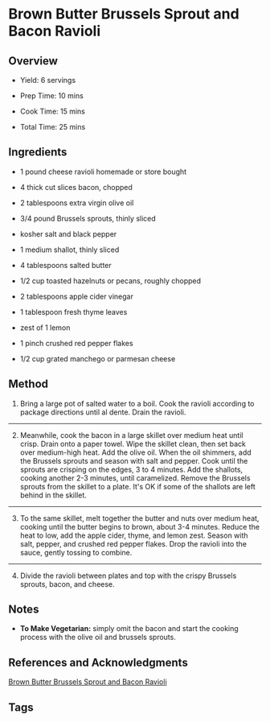 # Brown Butter Brussels Sprout and Bacon Ravioli

## Overview

- Yield: 6 servings

- Prep Time: 10 mins
- Cook Time: 15 mins
- Total Time: 25 mins

## Ingredients

- 1 pound cheese ravioli homemade or store bought

- 4 thick cut slices bacon, chopped

- 2 tablespoons extra virgin olive oil

- 3/4 pound Brussels sprouts, thinly sliced

- kosher salt and black pepper

- 1 medium shallot, thinly sliced

- 4 tablespoons salted butter

- 1/2 cup toasted hazelnuts or pecans, roughly chopped

- 2 tablespoons apple cider vinegar

- 1 tablespoon fresh thyme leaves

- zest of 1 lemon

- 1 pinch crushed red pepper flakes

- 1/2 cup grated manchego or parmesan cheese


## Method

1. Bring a large pot of salted water to a boil. Cook the ravioli according to package directions until al dente. Drain the ravioli.
---
2. Meanwhile, cook the bacon in a large skillet over medium heat until crisp. Drain onto a paper towel. Wipe the skillet clean, then set back over medium-high heat. Add the olive oil. When the oil shimmers, add the Brussels sprouts and season with salt and pepper. Cook until the sprouts are crisping on the edges, 3 to 4 minutes. Add the shallots, cooking another 2-3 minutes, until caramelized. Remove the Brussels sprouts from the skillet to a plate. It's OK if some of the shallots are left behind in the skillet.
---
3. To the same skillet, melt together the butter and nuts over medium heat, cooking until the butter begins to brown, about 3-4 minutes. Reduce the heat to low, add the apple cider, thyme, and lemon zest. Season with salt, pepper, and crushed red pepper flakes. Drop the ravioli into the sauce, gently tossing to combine.
---
4. Divide the ravioli between plates and top with the crispy Brussels sprouts, bacon, and cheese.

## Notes

- **To Make Vegetarian:** simply omit the bacon and start the cooking process with the olive oil and brussels sprouts.

## References and Acknowledgments

[Brown Butter Brussels Sprout and Bacon Ravioli](https://www.halfbakedharvest.com/brown-butter-brussels-sprout-and-bacon-ravioli/#bo-recipe)

## Tags


